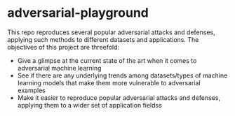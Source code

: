 # adversarial-playground
This repo reproduces several popular adversarial attacks and defenses, applying such methods to different datasets and applications. The objectives of this project are threefold:

- Give a glimpse at the current state of the art when it comes to adversarial machine learning
- See if there are any underlying trends among datasets/types of machine learning models that make them more vulnerable to adversarial examples
- Make it easier to reproduce popular adversarial attacks and defenses, applying them to a wider set of application fieldss
